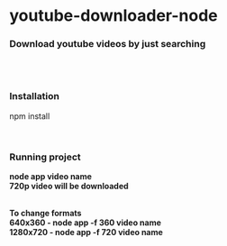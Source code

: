 # youtube-downloader-node
<h3>Download youtube videos by just searching</h3><br>
</br>
<h3>Installation</h3>
<p>npm install</p></br>

<h3>Running project</h3>
<p> <b>node app video name<b> <br>
720p video will be downloaded<br><br>  

To change formats<br>
640x360     - node app -f 360 video name      
1280x720    - node app -f 720 video name<br>  
